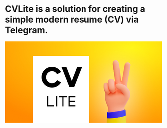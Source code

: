 # CVLite is a solution for creating a simple modern resume (CV) via Telegram.
![Image alt](https://github.com/mylogi/CVLite/raw/tgb_volume_2/media/welcome.jpg)
